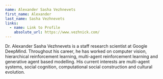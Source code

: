 ```yaml
---
name: Alexander Sasha Vezhnevets
first_name: Alexander
last_name: Sasha Vezhnevets
links:
  - name: Link to Profile
    absolute_url: https://www.vezhnick.com/
---
```


Dr. Alexander Sasha Vezhnevets is a staff research scientist at Google DeepMind. Throughout his career, he has worked on computer vision, hierarchical reinforcement learning, multi-agent reinforcement learning and generative agent based modelling. His current interests are multi-agent systems, social cognition, computational social construction and cultural evolution.
